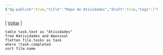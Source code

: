 ```yaml
---
{"dg-publish":true,"title":"Mapa de Atividades","draft":true,"tags":["moc","pessoal"],"description":"CheckList de atividades para serem resolvidas","permalink":"/1.Minha Vida/MapadeAtividades/","dgPassFrontmatter":true}
---
```


| [Voltar](index) |
``` dataview
table task.text as "Atividades"
from #atividades and #pessoal  
flatten file.tasks as task
where !task.completed
sort file.name

```